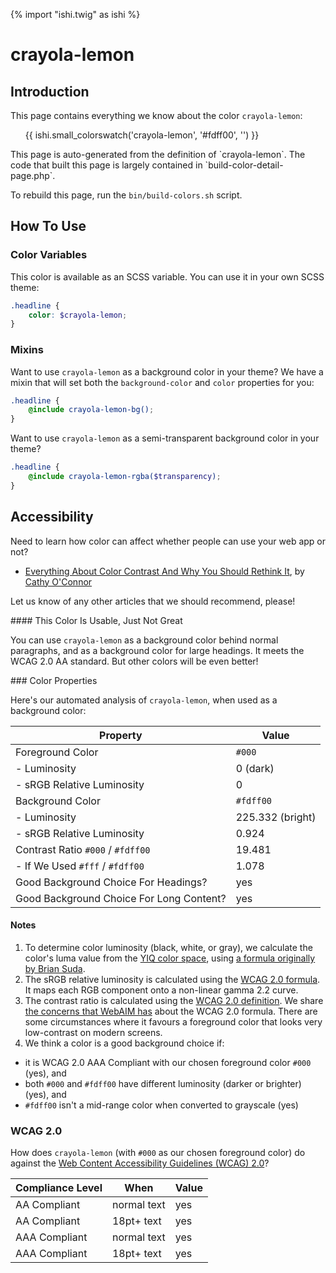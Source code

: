 {% import "ishi.twig" as ishi %}
# crayola-lemon

## Introduction

This page contains everything we know about the color `crayola-lemon`:

<div class="grid">
    <div class="cell">
        <div class="swatch">
            <ul>
                {{ ishi.small_colorswatch('crayola-lemon', '#fdff00', '') }}
            </ul>
        </div>
    </div>
</div>

<div class="callout attention" markdown="1">
This page is auto-generated from the definition of `crayola-lemon`. The code that built this page is largely contained in `build-color-detail-page.php`.

To rebuild this page, run the `bin/build-colors.sh` script.
</div>

## How To Use

### Color Variables

This color is available as an SCSS variable. You can use it in your own SCSS theme:

```scss
.headline {
    color: $crayola-lemon;
}
```

### Mixins

Want to use `crayola-lemon` as a background color in your theme? We have a mixin that will set both the `background-color` and `color` properties for you:

```scss
.headline {
    @include crayola-lemon-bg();
}
```

Want to use `crayola-lemon` as a semi-transparent background color in your theme?

```scss
.headline {
    @include crayola-lemon-rgba($transparency);
}
```

## Accessibility

Need to learn how color can affect whether people can use your web app or not?

* [Everything About Color Contrast And Why You Should Rethink It](https://www.smashingmagazine.com/2014/10/color-contrast-tips-and-tools-for-accessibility/), by [Cathy O'Connor](http://www.twitter.com/cagocon)

Let us know of any other articles that we should recommend, please!
<div class="callout warning" markdown="1">
#### This Color Is Usable, Just Not Great

You can use `crayola-lemon` as a background color behind normal paragraphs, and as a background color for large headings. It meets the WCAG 2.0 AA standard. But other colors will be even better!
</div>
### Color Properties

Here's our automated analysis of `crayola-lemon`, when used as a background color:

Property | Value
---------|------
Foreground Color | `#000`
- Luminosity | 0 (dark)
- sRGB Relative Luminosity | 0
Background Color | `#fdff00`
- Luminosity | 225.332 (bright)
- sRGB Relative Luminosity | 0.924
Contrast Ratio `#000` / `#fdff00` | 19.481
- If We Used `#fff` / `#fdff00` | 1.078
Good Background Choice For Headings? | yes
Good Background Choice For Long Content? | yes

#### Notes

1. To determine color luminosity (black, white, or gray), we calculate the color's luma value from the [YIQ color space](https://en.wikipedia.org/wiki/YIQ), using [a formula originally by Brian Suda](https://24ways.org/2010/calculating-color-contrast/).
1. The sRGB relative luminosity is calculated using the [WCAG 2.0 formula](https://www.w3.org/TR/WCAG20/#relativeluminancedef). It maps each RGB component onto a non-linear gamma 2.2 curve.
1. The contrast ratio is calculated using the [WCAG 2.0 definition](https://www.w3.org/TR/2008/REC-WCAG20-20081211/#contrast-ratiodef). We share [the concerns that WebAIM has](http://webaim.org/blog/wcag-2-1-feedback/) about the WCAG 2.0 formula. There are some circumstances where it favours a foreground color that looks very low-contrast on modern screens.
1. We think a color is a good background choice if:
  - it is WCAG 2.0 AAA Compliant with our chosen foreground color `#000` (yes), and
  - both `#000` and `#fdff00` have different luminosity (darker or brighter) (yes), and
  - `#fdff00` isn't a mid-range color when converted to grayscale (yes)

### WCAG 2.0

How does `crayola-lemon` (with `#000` as our chosen foreground color) do against the [Web Content Accessibility Guidelines (WCAG) 2.0](https://www.w3.org/TR/WCAG20/)?

Compliance Level | When | Value
-----------------|------|------
AA Compliant | normal text | yes
AA Compliant | 18pt+ text | yes
AAA Compliant | normal text | yes
AAA Compliant | 18pt+ text | yes